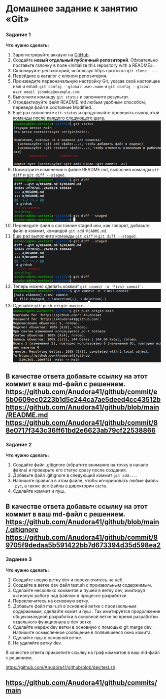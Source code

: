 # Домашнее задание к занятию «Git»

### Задание 1

**Что нужно сделать:**

1. Зарегистрируйте аккаунт на [GitHub](https://github.com/).
1. Создайте  **новый отдельный публичный репозиторий**. Обязательно поставьте галочку в поле «Initialize this repository with a README».
2. Склонируйте репозиторий, используя https протокол `git clone ...`.
3. Перейдите в каталог с клоном репозитория.
1. Произведите первоначальную настройку Git, указав своё настоящее имя и email: `git config --global user.name` и `git config --global user.email johndoe@example.com`.
1. Выполните команду `git status` и запомните результат.
1. Отредактируйте файл README.md любым удобным способом, переведя файл в состояние Modified.
1. Ещё раз выполните `git status` и продолжайте проверять вывод этой команды после каждого следующего шага.
   ![alt text](https://github.com/Anudora41/github/blob/main/skrini/22.png)
1. Посмотрите изменения в файле README.md, выполнив команды `git diff` и `git diff --staged`.
   ![alt text](https://github.com/Anudora41/github/blob/main/skrini/24.png)
1. Переведите файл в состояние staged или, как говорят, добавьте файл в коммит, командой `git add README.md`.
1. Ещё раз выполните команды `git diff` и `git diff --staged`.
 ![alt text](https://github.com/Anudora41/github/blob/main/skrini/25.png)
1. Теперь можно сделать коммит `git commit -m 'First commit'`.
 ![alt text](https://github.com/Anudora41/github/blob/main/skrini/28.png)
1. Сделайте `git push origin master`.
 ![alt text](https://github.com/Anudora41/github/blob/main/skrini/55.png)

В качестве ответа добавьте ссылку на этот коммит в ваш md-файл с решением.
https://github.com/Anudora41/github/commit/e5b0609ec0223b1d5e244ca7ae5deed4cc43512b
https://github.com/Anudora41/github/blob/main/README.md
https://github.com/Anudora41/github/commit/88e0717f343c36ff61bd2e6623ab79cf22538866
---

### Задание 2

**Что нужно сделать:**

1. Создайте файл .gitignore (обратите внимание на точку в начале файла) и проверьте его статус сразу после создания.
1. Добавьте файл .gitignore в следующий коммит `git add...`.
1. Напишите правила в этом файле, чтобы игнорировать любые файлы `.pyc`, а также все файлы в директории `cache`.
1. Сделайте коммит и пуш.

В качестве ответа добавьте ссылку на этот коммит в ваш md-файл с решением.
https://github.com/Anudora41/github/blob/main/.gitignore
https://github.com/Anudora41/github/commit/89705f9dedaa5b591422bb7d673394d35d598ea2
---

### Задание 3

**Что нужно сделать:**

1. Создайте новую ветку dev и переключитесь на неё.
2. Создайте в ветке dev файл test.sh с произвольным содержимым.
3. Сделайте несколько коммитов и пушей  в ветку dev, имитируя активную работу над  файлом в процессе разработки.
4. Переключитесь на основную ветку.
5. Добавьте файл main.sh в основной ветке с произвольным содержимым, сделайте комит и пуш . Так имитируется продолжение общекомандной разработки в основной ветке во время разработки отдельного функционала в dev  ветке.
6. Сделайте мердж dev  ветки в основную с помощью git merge dev. Напишите осмысленное сообщение в появившееся окно комита.
7. Сделайте пуш в основной ветке.
8. Не удаляйте ветку dev.

В качестве ответа прикрепите ссылку на граф коммитов  в ваш md-файл с решением.

https://github.com/Anudora41/github/blob/dev/test.sh

https://github.com/Anudora41/github/commits/main
---
